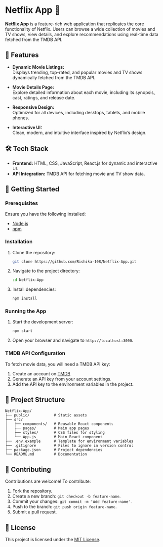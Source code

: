 # Netflix App 🎥  

**Netflix App** is a feature-rich web application that replicates the core functionality of Netflix. Users can browse a wide collection of movies and TV shows, view details, and explore recommendations using real-time data fetched from the TMDB API.  

## 🌟 Features  

- **Dynamic Movie Listings:**  
  Displays trending, top-rated, and popular movies and TV shows dynamically fetched from the TMDB API.  

- **Movie Details Page:**  
  Explore detailed information about each movie, including its synopsis, cast, ratings, and release date.  

- **Responsive Design:**  
  Optimized for all devices, including desktops, tablets, and mobile phones.  

- **Interactive UI:**  
  Clean, modern, and intuitive interface inspired by Netflix’s design.  

## 🛠️ Tech Stack  

- **Frontend:** HTML, CSS, JavaScript, React.js for dynamic and interactive UI.  
- **API Integration:** TMDB API for fetching movie and TV show data.  

## 🚀 Getting Started  

### Prerequisites  

Ensure you have the following installed:  
- [Node.js](https://nodejs.org/)  
- [npm](https://www.npmjs.com/)  

### Installation  

1. Clone the repository:  
   ```bash  
   git clone https://github.com/Rishika-108/Netflix-App.git  
   ```  
2. Navigate to the project directory:  
   ```bash  
   cd Netflix-App  
   ```  
3. Install dependencies:  
   ```bash  
   npm install  
   ```  

### Running the App  

1. Start the development server:  
   ```bash  
   npm start  
   ```  
2. Open your browser and navigate to `http://localhost:3000`.  

### TMDB API Configuration  

To fetch movie data, you will need a TMDB API key:  
1. Create an account on [TMDB](https://www.themoviedb.org/).  
2. Generate an API key from your account settings.  
3. Add the API key to the environment variables in the project.  

## 📂 Project Structure  

```plaintext  
Netflix-App/  
├── public/           # Static assets  
├── src/  
│   ├── components/   # Reusable React components  
│   ├── pages/        # Main app pages  
│   ├── styles/       # CSS files for styling  
│   └── App.js        # Main React component  
├── .env.example      # Template for environment variables  
├── .gitignore        # Files to ignore in version control  
├── package.json      # Project dependencies  
└── README.md         # Documentation  
```  

## 🤝 Contributing  

Contributions are welcome! To contribute:  
1. Fork the repository.  
2. Create a new branch: `git checkout -b feature-name`.  
3. Commit your changes: `git commit -m 'Add feature-name'`.  
4. Push to the branch: `git push origin feature-name`.  
5. Submit a pull request.  

## 📜 License  

This project is licensed under the [MIT License](LICENSE).  
